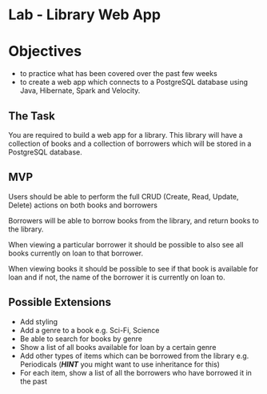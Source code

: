 # Lab - Library Web App

# Objectives
- to practice what has been covered over the past few weeks
- to create a web app which connects to a PostgreSQL database using Java, Hibernate, Spark and Velocity.

## The Task
You are required to build a web app for a library. This library will have a collection of books and a collection of borrowers which will be stored in a PostgreSQL database.

## MVP

Users should be able to perform the full CRUD (Create, Read, Update, Delete) actions on both books and borrowers

Borrowers will be able to borrow books from the library, and return books to the library.

When viewing a particular borrower it should be possible to also see all books currently on loan to that borrower.

When viewing books it should be possible to see if that book is available for loan and if not, the name of the borrower it is currently on loan to.


## Possible Extensions

* Add styling
* Add a genre to a book e.g. Sci-Fi, Science
* Be able to search for books by genre
* Show a list of all books available for loan by a certain genre
* Add other types of items which can be borrowed from the library e.g. Periodicals (***HINT*** you might want to use inheritance for this)
* For each item, show a list of all the borrowers who have borrowed it in the past